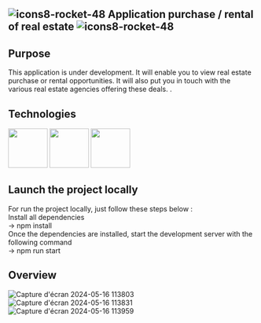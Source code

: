  ## ![icons8-rocket-48](https://github.com/mathieu-Glt/front_seLoger/assets/84771497/d74762e1-4430-4862-8bf2-5e47aa8002cc) Application purchase / rental of real estate ![icons8-rocket-48](https://github.com/mathieu-Glt/front_seLoger/assets/84771497/d74762e1-4430-4862-8bf2-5e47aa8002cc) 

 ## Purpose 
 This application is under development. It will enable you to view real estate purchase or rental opportunities. It will also put you in touch with the various real estate agencies offering these deals. .

 ## Technologies 
 
<img src="https://cdn.worldvectorlogo.com/logos/react-1.svg" width="80" />
<img src="https://upload.wikimedia.org/wikipedia/commons/6/6a/JavaScript-logo.png" width="80" />
<img src="https://www.cypress.io/cypress_logo_social.png" width="80" />

## Launch the project locally
For run the project locally, just follow these steps below : <br>
Install all dependencies<br>
  -> npm install<br>
Once the dependencies are installed, start the development server with the following command<br>
  -> npm run start

  ## Overview  
![Capture d'écran 2024-05-16 113803](https://github.com/mathieu-Glt/front_seLoger/assets/84771497/2f922ca6-c378-46f1-ac09-19e85d63efa4) 
![Capture d'écran 2024-05-16 113831](https://github.com/mathieu-Glt/front_seLoger/assets/84771497/f20478bf-0f75-447c-8065-c68a50e977e5) 
![Capture d'écran 2024-05-16 113959](https://github.com/mathieu-Glt/front_seLoger/assets/84771497/9c00e29b-0f72-4386-a9e8-43f523e4c757)
